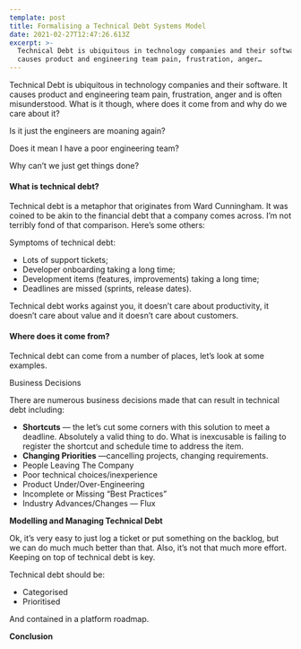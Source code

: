 ```yaml
---
template: post
title: Formalising a Technical Debt Systems Model
date: 2021-02-27T12:47:26.613Z
excerpt: >-
  Technical Debt is ubiquitous in technology companies and their software. It
  causes product and engineering team pain, frustration, anger…
---
```

Technical Debt is ubiquitous in technology companies and their software. It causes product and engineering team pain, frustration, anger and is often misunderstood. What is it though, where does it come from and why do we care about it? 

Is it just the engineers are moaning again?

Does it mean I have a poor engineering team?

Why can’t we just get things done?

#### **What is technical debt?**

Technical debt is a metaphor that originates from Ward Cunningham. It was coined to be akin to the financial debt that a company comes across. I’m not terribly fond of that comparison. Here’s some others:

Symptoms of technical debt:

*   Lots of support tickets;
*   Developer onboarding taking a long time;
*   Development items (features, improvements) taking a long time;
*   Deadlines are missed (sprints, release dates).

Technical debt works against you, it doesn’t care about productivity, it doesn’t care about value and it doesn’t care about customers.

#### **Where does it come from?**

Technical debt can come from a number of places, let’s look at some examples.

Business Decisions

There are numerous business decisions made that can result in technical debt including:

*   **Shortcuts** — the let’s cut some corners with this solution to meet a deadline. Absolutely a valid thing to do. What is inexcusable is failing to register the shortcut and schedule time to address the item. 
*   **Changing Priorities** —cancelling projects, changing requirements. 
*   People Leaving The Company
*   Poor technical choices/inexperience
*   Product Under/Over-Engineering
*   Incomplete or Missing “Best Practices”
*   Industry Advances/Changes — Flux

**Modelling and Managing Technical Debt**

Ok, it’s very easy to just log a ticket or put something on the backlog, but we can do much much better than that. Also, it’s not that much more effort. Keeping on top of technical debt is key.

Technical debt should be:

*   Categorised
*   Prioritised

And contained in a platform roadmap.

**Conclusion**

